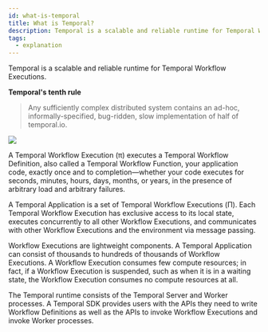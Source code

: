 ```yaml
---
id: what-is-temporal
title: What is Temporal?
description: Temporal is a scalable and reliable runtime for Temporal Workflow Executions.
tags:
  - explanation
---
```


Temporal is a scalable and reliable runtime for Temporal Workflow Executions.

**Temporal's tenth rule**

> Any sufficiently complex distributed system contains an ad-hoc, informally-specified, bug-ridden, slow implementation of half of temporal.io.

<img class="docs-image-centered docs-image-max-width-50" src="/img/temporal-intro.png" />

A Temporal Workflow Execution (π) executes a Temporal Workflow Definition, also called a Temporal Workflow Function, your application code, exactly once and to completion—whether your code executes for seconds, minutes, hours, days, months, or years, in the presence of arbitrary load and arbitrary failures.

A Temporal Application is a set of Temporal Workflow Executions (Π). Each Temporal Workflow Execution has exclusive access to its local state, executes concurrently to all other Workflow Executions, and communicates with other Workflow Executions and the environment via message passing.

Workflow Executions are lightweight components.
A Temporal Application can consist of thousands to hundreds of thousands of Workflow Executions.
A Workflow Execution consumes few compute resources; in fact, if a Workflow Execution is suspended, such as when it is in a waiting state, the Workflow Execution consumes no compute resources at all.

The Temporal runtime consists of the Temporal Server and Worker processes.
A Temporal SDK provides users with the APIs they need to write Workflow Definitions as well as the APIs to invoke Workflow Executions and invoke Worker processes.
